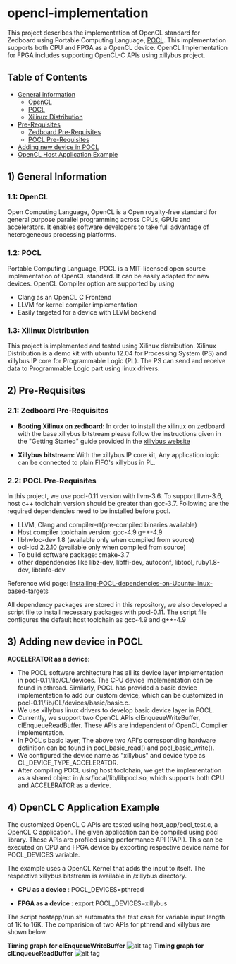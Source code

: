 # opencl-implementation
This project describes the implementation of OpenCL standard for Zedboard using Portable Computing Language, [POCL](http://portablecl.org). This implementation supports both CPU and FPGA as a OpenCL device. OpenCL Implementation for FPGA includes supporting OpenCL-C APIs using xillybus project. 

## Table of Contents
+ [General information](#info) 
    + [OpenCL](#info-opencl)
    + [POCL](#info-pocl)
    + [Xilinux Distribution](#info-xilinux)
+ [Pre-Requisites](#prereq) 
    + [Zedboard Pre-Requisites](#prereq-zb)
	+ [POCL Pre-Requisites](#prereq-pocl)
+ [Adding new device in POCL](#pocldev) 
+ [OpenCL Host Application Example](#hostapp) 

  
## <a name="info"></a> 1) General Information
### <a name="info-opencl"></a> 1.1: OpenCL
Open Computing Language, OpenCL is a Open royalty-free standard for general purpose parallel programming across CPUs, GPUs and accelerators. It enables software developers to take full advantage of heterogeneous processing platforms.

### <a name="info-pocl"></a> 1.2: POCL
Portable Computing Language, POCL is a MIT-licensed open source implementation of OpenCL standard. It can be easily adapted for new devices. OpenCL Compiler option are supported by using 
* Clang as an OpenCL C Frontend
* LLVM for kernel compiler implementation
* Easily targeted for a device with LLVM backend

### <a name="info-xilinux"></a> 1.3: Xilinux Distribution
This project is implemented and tested using Xilinux distribution. Xilinux Distribution is a demo kit with ubuntu 12.04 for Processing System (PS) and xillybus IP core for Programmable Logic (PL). The PS can send and receive data to Programmable Logic part using linux drivers.

## <a name="prereq"></a> 2) Pre-Requisites
### <a name="prereq-zb"></a> 2.1: Zedboard Pre-Requisites

* **Booting Xilinux on zedboard:**
In order to install the xilinux on zedboard with the base xillybus bitstream please follow the instructions given in the "Getting Started" guide provided in the <a href="http://xillybus.com/xillinux" target="_blank">xillybus website</a>

* **Xillybus bitstream:** With the xillybus IP core kit, Any application logic can be connected to plain FIFO's xillybus in PL. 

### <a name="prereq-pocl"></a> 2.2: POCL Pre-Requisites
In this project, we use pocl-0.11 version with llvm-3.6. To support llvm-3.6, host c++ toolchain version should be greater than gcc-3.7. Following are the required dependencies need to be installed before pocl.

* LLVM, Clang and compiler-rt(pre-compiled binaries available)
* Host compiler toolchain version: gcc-4.9 g++-4.9
* libhwloc-dev 1.8 (available only when compiled from source)
* ocl-icd 2.2.10 (available only when compiled from source)
* To build software package: cmake-3.7
* other dependencies like libz-dev, libffi-dev, autoconf, libtool, ruby1.8-dev, libtinfo-dev

Reference wiki page: <a href="https://github.com/umaurmi/OPENCL_EXAMPLES_ZEDBOARD/wiki/Installing-POCL-dependencies-on-Ubuntu-linux-based-targets" target="_blank">Installing-POCL-dependencies-on-Ubuntu-linux-based-targets</a>

All dependency packages are stored in this repository, we also developed a script file to install necessary packages with pocl-0.11. The script file configures the default host toolchain as gcc-4.9 and g++-4.9

## <a name="pocldev"></a> 3) Adding new device in POCL

**ACCELERATOR as a device**: 

* The POCL software architecture has all its device layer implementation in pocl-0.11/lib/CL/devices. The CPU device implementation can be found in pthread. Similarly, POCL has provided a basic device implementation to add our custom device, which can be customized in pocl-0.11/lib/CL/devices/basic/basic.c. 
* We use xillybus linux drivers to develop basic device layer in POCL.
* Currently, we support two OpenCL APIs clEnqueueWriteBuffer, clEnqueueReadBuffer. These APIs are independent of OpenCL Compiler implementation.
* In POCL's basic layer, The above two API's corresponding hardware definition can be found in pocl_basic_read() and pocl_basic_write().
* We configured the device name as "xillybus" and device type as CL_DEVICE_TYPE_ACCELERATOR.
* After compiling POCL using host toolchain, we get the implementation as a shared object in /usr/local/lib/libpocl.so, which supports both CPU and ACCELERATOR as a device.

## <a name="hostapp"></a> 4) OpenCL C Application Example
The customized OpenCL C APIs are tested using host_app/pocl_test.c, a OpenCL C application. The given application can be compiled using pocl library. These APIs are profiled using performance API (PAPI). This can be executed on CPU and FPGA device by exporting respective device name for POCL_DEVICES variable. 

The example uses a OpenCL Kernel that adds the input to itself. The respective xillybus bitstream is available in /xillybus directory.

* **CPU as a device** : POCL_DEVICES=pthread 

* **FPGA as a device** : export POCL_DEVICES=xillybus

The script hostapp/run.sh automates the test case for variable input length of 1K to 16K. The comparision of two APIs for pthread and xillybus are shown below. 

**Timing graph for clEnqueueWriteBuffer**
![alt tag](https://github.com/abisheksethu/opencl-implementation/blob/master/host_app/clEnqueueWriteBuffer.jpg?raw=true)
**Timing graph for clEnqueueReadBuffer**
![alt tag](https://github.com/abisheksethu/opencl-implementation/blob/master/host_app/clEnqueueReadBuffer.jpg?raw=true)